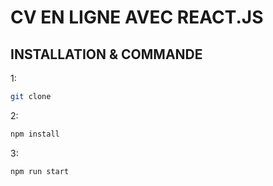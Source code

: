 # CV EN LIGNE AVEC REACT.JS #

## INSTALLATION & COMMANDE ##


1:
```bash
git clone
```
2:
```bash
npm install
```

3:
```bash
npm run start
```